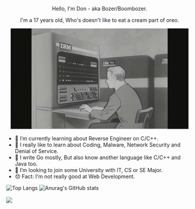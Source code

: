 <p align="center">
    Hello, I'm Don - aka Bozer/Boombozer.
</p>

<p align="center">
    I'm a 17 years old, Who's doesn't like to eat a cream part of oreo.
</p>

<p align="center">
    <img src="qweoiuqweiu.gif" alt="Typing">
</p>

- 🌱 I’m currently learning about Reverse Engineer on C/C++.
- 🎩 I really like to learn about Coding, Malware, Network Security and Denial of Service.
- 👾 I write Go mostly, But also know another language like C/C++ and Java too.
- 🧢 I’m looking to join some University with IT, CS or SE Major.
- 😞 Fact: I'm not really good at Web Development.

![Top Langs](https://github-readme-stats.vercel.app/api/top-langs/?username=Boz3r&show_icons=true)
![Anurag's GitHub stats](https://github-readme-stats.vercel.app/api?username=Boz3r&show_icons=true)

<a href="https://github.com/Boz3r/Fatebot-v0.3.1">
    <img align="center" src="https://github-readme-stats.vercel.app/api/pin/?username=Boz3r&repo=Fatebot-v0.3.1&show_owner=true&show_icons=true"/>
</a>
